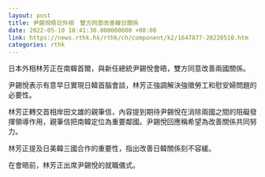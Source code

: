 ```yaml
---
layout: post
title: 尹錫悅晤日外相　雙方同意改善韓日關係
date: 2022-05-10 18:41:30.000000000 +08:00
link: https://news.rthk.hk/rthk/ch/component/k2/1647877-20220510.htm
categories: rthk
---
```


日本外相林芳正在南韓首爾，與新任總統尹錫悅會晤，雙方同意改善兩國關係。

尹錫悅表示有意早日實現日韓首腦會談，林芳正強調解決強徵勞工和慰安婦問題的必要性。

林芳正轉交首相岸田文雄的親筆信，內容提到期待尹錫悅在消除兩國之間的阻礙發揮領導作用，親筆信把南韓定位為重要鄰國。尹錫悅回應稱希望為改善關係共同努力。

林芳正提及日美韓三國合作的重要性，指出改善日韓關係刻不容緩。

在會晤前，林芳正出席尹錫悅的就職儀式。

